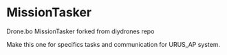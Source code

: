 # MissionTasker
Drone.bo MissionTasker forked from diydrones repo

Make this one for specifics tasks and communication for URUS_AP system.
